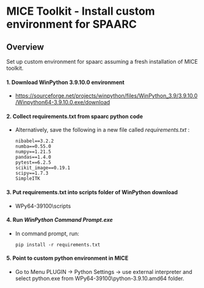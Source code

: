 # MICE Toolkit - Install custom environment for SPAARC  

## Overview
Set up custom environment for spaarc assuming a fresh installation of MICE toolkit. 


#### 1. Download WinPython 3.9.10.0 environment

- https://sourceforge.net/projects/winpython/files/WinPython_3.9/3.9.10.0/Winpython64-3.9.10.0.exe/download

####  2. Collect requirements.txt from spaarc python code

- Alternatively, save the following in a new file called _requirements.txt_ :

    ```
    nibabel==3.2.2
    numba==0.55.0
    numpy==1.21.5
    pandas==1.4.0
    pytest==6.2.5
    scikit_image==0.19.1
    scipy==1.7.3
    SimpleITK
    ```

####  3. Put requirements.txt into scripts folder of WinPython download

- WPy64-39100\scripts


####  4. Run _WinPython Command Prompt.exe_

- In command prompt, run:

    ```
    pip install -r requirements.txt
    ```

####  5. Point to custom python environment in MICE

- Go to Menu PLUGIN -> Python Settings -> use external interpreter and select python.exe from 
WPy64-39100\python-3.9.10.amd64 folder. 